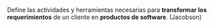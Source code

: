 Define las actividades y herramientas necesarias para **transformar los requerimientos** de un cliente en **productos de software**. (Jacobson)
